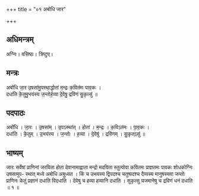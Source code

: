 +++
title = "०१ अबोधि जार"

+++
## अधिमन्त्रम्
अग्निः। वसिष्ठः। त्रिष्टुप्।

## मन्त्रः
अबो॑धि जा॒र उ॒षसा॑मु॒पस्था॒द्धोता॑ म॒न्द्रः क॒वित॑मः पाव॒कः ।  
दधा॑ति के॒तुमु॒भय॑स्य ज॒न्तोर्ह॒व्या दे॒वेषु॒ द्रवि॑णं सु॒कृत्सु॑ ॥

## पदपाठः
अबो॑धि । जा॒रः । उ॒षसा॑म् । उ॒पऽस्था॑त् । होता॑ । म॒न्द्रः । क॒विऽत॑मः । पा॒व॒कः ।  
दधा॑ति । के॒तुम् । उ॒भय॑स्य । ज॒न्तोः । ह॒व्या । दे॒वेषु॑ । द्रवि॑णम् । सु॒कृत्ऽसु॑ ॥

## भाष्यम्
जारः सर्वेषां प्राणिनां जरयिता होता देवानामाह्वाता मन्द्रो मदयिता स्तुत्योवा कवितमः प्राज्ञतमः पावकः शोधकोग्निः उषसामुप- स्थात् मध्ये अबोधि अबुध्यत । किं च उभयस्य द्विपदश्च चतुष्पदश्च दैव्यस्य मानुषस्यवा जन्तोः प्राणिनः केतुं प्रज्ञानं दधाति विदधाति । देवेषु च हव्या हव्यानि दधाति । सुकृत्सु यजमानेषु च द्रविणं धनं दधाति ॥ १ ॥